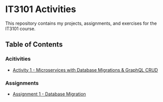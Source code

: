# IT3101 Activities  

This repository contains my projects, assignments, and exercises for the IT3101 course.  

## Table of Contents  

### Acitivities

- [Activity 1 - Microservices with Database Migrations & GraphQL CRUD](https://github.com/WhiteBeardddd/IT-3101-Activities/tree/main/Activities/Activity_01)  

### Assignments

- [Assignment 1 - Database Migration](#https://github.com/WhiteBeardddd/IT-3101-Activities/blob/main/Assignments/README.md)  

